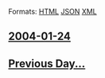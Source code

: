 
Formats: [HTML](2004/01/24/index.html)  [JSON](2004/01/24/index.json)  [XML](2004/01/24/index.xml)  

## [2004-01-24](/news/2004/01/24/index.md)

## [Previous Day...](/news/2004/01/23/index.md)

